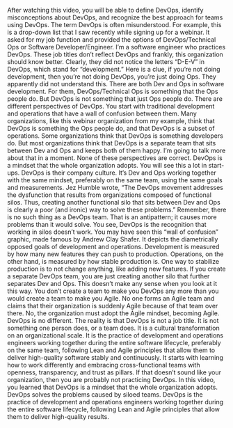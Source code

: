 After watching this video, you will be able to define DevOps, identify
misconceptions about DevOps, and recognize the best approach for teams using
DevOps. The term DevOps is often misunderstood. For example, this is a drop-down
list that I saw recently while signing up for a webinar. It asked for my job
function and provided the options of DevOps/Technical Ops or Software
Developer/Engineer. I’m a software engineer who practices DevOps. These job
titles don’t reflect DevOps and frankly, this organization should know better.
Clearly, they did not notice the letters “D-E-V” in DevOps, which stand for
“development.” Here is a clue, if you’re not doing development, then you’re not
doing DevOps, you’re just doing Ops. They apparently did not understand this.
There are both Dev and Ops in software development. For them, DevOps/Technical
Ops is something that the Ops people do. But DevOps is not something that just
Ops people do. There are different perspectives of DevOps. You start with
traditional development and operations that have a wall of confusion between
them. Many organizations, like this webinar organization from my example, think
that DevOps is something the Ops people do, and that DevOps is a subset of
operations. Some organizations think that DevOps is something developers do. But
most organizations think that DevOps is a separate team that sits between Dev
and Ops and keeps both of them happy. I’m going to talk more about that in a
moment. None of these perspectives are correct. DevOps is a mindset that the
whole organization adopts. You will see this a lot in start-ups. DevOps is their
company culture. It’s Dev and Ops working together with the same mindset,
preferably on the same team, using the same goals and measurements. Jez Humble
wrote, “The DevOps movement addresses the dysfunction that results from
organizations composed of functional silos. Thus, creating another functional
silo that sits between Dev and Ops is clearly a poor (and ironic) way to solve
these problems.” Remember, there is no such thing as a DevOps team. That is an
antipattern; it causes more problems than it would solve. You see, DevOps is the
recognition that working in silos doesn’t work. You may have seen this “wall of
confusion” graphic, made famous by Andrew Clay Shafer. It depicts the
diametrically opposed goals of development and operations. Development is
measured by how many new features they can push to production. Operations, on
the other hand, is measured by how stable production is. One way to stabilize
production is to not change anything, like adding new features. If you create a
separate DevOps team, you are just creating another silo that further separates
Dev and Ops. This doesn’t make any sense when you look at it this way. You don’t
create a team to make you DevOps any more than you would create a team to make
you Agile. No one forms an Agile team and claims that their organization is
suddenly Agile because of that team over there. No, the organization must adopt
the Agile mindset, becoming Agile. DevOps is no different. The reality is that
DevOps is not a job title. It is not something one person does, or a team does.
It is a cultural transformation on an organizational scale. It is the practice
of development and operations engineers working together during the entire
software lifecycle, preferably on the same team, following Lean and Agile
principles that allow them to deliver high-quality software stably and
continuously. It starts with learning how to work differently and embracing
cross-functional teams with openness, transparency, and trust as pillars. If
that doesn’t sound like your organization, then you are probably not practicing
DevOps. In this video, you learned that DevOps is a mindset that the whole
organization adopts. DevOps solves the problems caused by siloed teams. DevOps
is the practice of development and operations engineers working together during
the entire software lifecycle, following Lean and Agile principles that allow
them to deliver high-quality results.